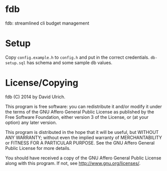 # fdb #

fdb: streamlined cli budget management


# Setup #

Copy `config.example.h` to `config.h` and put in the correct credentials.
`db-setup.sql` has schema and some sample db values.


# License/Copying #

fdb (C) 2014 by David Ulrich.

This program is free software: you can redistribute it and/or modify
it under the terms of the GNU Affero General Public License as published
by the Free Software Foundation, either version 3 of the License, or
(at your option) any later version.

This program is distributed in the hope that it will be useful,
but WITHOUT ANY WARRANTY; without even the implied warranty of
MERCHANTABILITY or FITNESS FOR A PARTICULAR PURPOSE.  See the
GNU Affero General Public License for more details.

You should have received a copy of the GNU Affero General Public License
along with this program.  If not, see <http://www.gnu.org/licenses/>.
